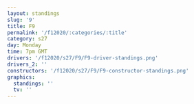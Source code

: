```yaml
---
layout: standings
slug: '9'
title: F9
permalink: '/f12020/:categories/:title'
category: s27
day: Monday
time: 7pm GMT
drivers: '/f12020/s27/F9/F9-driver-standings.png'
drivers_2: ''
constructors: '/f12020/s27/F9/F9-constructor-standings.png'
graphics:
  standings: ''
  tv: ''
---
```


